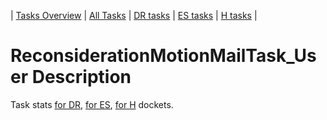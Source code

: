 | [Tasks Overview](tasks-overview.md) | [All Tasks](../alltasks.md) | [DR tasks](../docs-DR/tasklist.md) | [ES tasks](../docs-ES/tasklist.md) | [H tasks](../docs-H/tasklist.md) |

# ReconsiderationMotionMailTask_User Description

Task stats [for DR](../docs-DR/ReconsiderationMotionMailTask_User.md), [for ES](../docs-ES/ReconsiderationMotionMailTask_User.md), [for H](../docs-H/ReconsiderationMotionMailTask_User.md) dockets.

